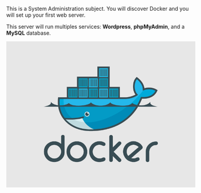 This is a System Administration subject. You will discover Docker and you will set up your first web server.

This server will run multiples services: **Wordpress**, **phpMyAdmin**, and a **MySQL** database.
<p align="center">
  <img src="srcs/docker.png" />
</p>
